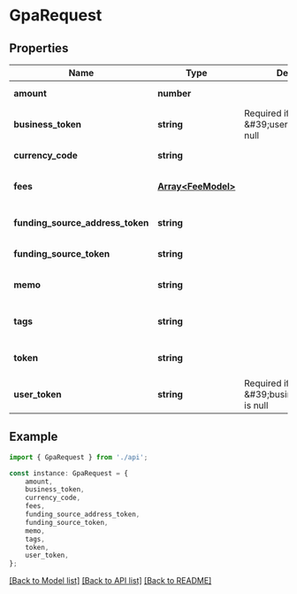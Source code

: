 # GpaRequest


## Properties

Name | Type | Description | Notes
------------ | ------------- | ------------- | -------------
**amount** | **number** |  | [default to undefined]
**business_token** | **string** | Required if \&#39;user_token\&#39; is null | [optional] [default to undefined]
**currency_code** | **string** |  | [default to undefined]
**fees** | [**Array&lt;FeeModel&gt;**](FeeModel.md) |  | [optional] [default to undefined]
**funding_source_address_token** | **string** |  | [optional] [default to undefined]
**funding_source_token** | **string** |  | [default to undefined]
**memo** | **string** |  | [optional] [default to undefined]
**tags** | **string** |  | [optional] [default to undefined]
**token** | **string** |  | [optional] [default to undefined]
**user_token** | **string** | Required if \&#39;business_token\&#39; is null | [optional] [default to undefined]

## Example

```typescript
import { GpaRequest } from './api';

const instance: GpaRequest = {
    amount,
    business_token,
    currency_code,
    fees,
    funding_source_address_token,
    funding_source_token,
    memo,
    tags,
    token,
    user_token,
};
```

[[Back to Model list]](../README.md#documentation-for-models) [[Back to API list]](../README.md#documentation-for-api-endpoints) [[Back to README]](../README.md)

